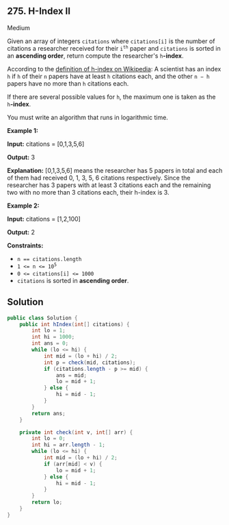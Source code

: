 ## 275\. H-Index II

Medium

Given an array of integers `citations` where `citations[i]` is the number of citations a researcher received for their <code>i<sup>th</sup></code> paper and `citations` is sorted in an **ascending order**, return compute the researcher's `h`**\-index**.

According to the [definition of h-index on Wikipedia](https://en.wikipedia.org/wiki/H-index): A scientist has an index `h` if `h` of their `n` papers have at least `h` citations each, and the other `n − h` papers have no more than `h` citations each.

If there are several possible values for `h`, the maximum one is taken as the `h`**\-index**.

You must write an algorithm that runs in logarithmic time.

**Example 1:**

**Input:** citations = [0,1,3,5,6]

**Output:** 3

**Explanation:** [0,1,3,5,6] means the researcher has 5 papers in total and each of them had received 0, 1, 3, 5, 6 citations respectively. Since the researcher has 3 papers with at least 3 citations each and the remaining two with no more than 3 citations each, their h-index is 3. 

**Example 2:**

**Input:** citations = [1,2,100]

**Output:** 2 

**Constraints:**

*   `n == citations.length`
*   <code>1 <= n <= 10<sup>5</sup></code>
*   `0 <= citations[i] <= 1000`
*   `citations` is sorted in **ascending order**.

## Solution

```java
public class Solution {
    public int hIndex(int[] citations) {
        int lo = 1;
        int hi = 1000;
        int ans = 0;
        while (lo <= hi) {
            int mid = (lo + hi) / 2;
            int p = check(mid, citations);
            if (citations.length - p >= mid) {
                ans = mid;
                lo = mid + 1;
            } else {
                hi = mid - 1;
            }
        }
        return ans;
    }

    private int check(int v, int[] arr) {
        int lo = 0;
        int hi = arr.length - 1;
        while (lo <= hi) {
            int mid = (lo + hi) / 2;
            if (arr[mid] < v) {
                lo = mid + 1;
            } else {
                hi = mid - 1;
            }
        }
        return lo;
    }
}
```
